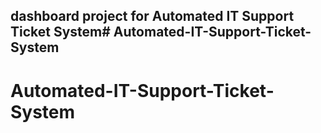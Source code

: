 ## dashboard project for Automated IT Support Ticket System# Automated-IT-Support-Ticket-System
# Automated-IT-Support-Ticket-System

